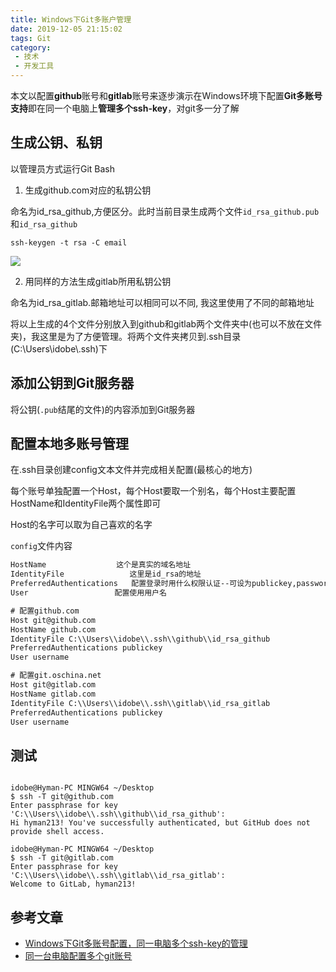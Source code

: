 ```yaml
---
title: Windows下Git多账户管理
date: 2019-12-05 21:15:02
tags: Git
category: 
 - 技术
 - 开发工具
---
```


本文以配置**github**账号和**gitlab**账号来逐步演示在Windows环境下配置**Git多账号支持**即在同一个电脑上**管理多个ssh-key**，对git多一分了解



<!--more-->



## 生成公钥、私钥

以管理员方式运行Git Bash

1. 生成github.com对应的私钥公钥

命名为id_rsa_github,方便区分。此时当前目录生成两个文件`id_rsa_github.pub`和`id_rsa_github`

```shell
ssh-keygen -t rsa -C email
```

![](https://raw.githubusercontent.com/hyman213/FigureBed/master/2019/12/20191204222919.png)

2. 用同样的方法生成gitlab所用私钥公钥

命名为id_rsa_gitlab.邮箱地址可以相同可以不同, 我这里使用了不同的邮箱地址

将以上生成的4个文件分别放入到github和gitlab两个文件夹中(也可以不放在文件夹)，我这里是为了方便管理。将两个文件夹拷贝到.ssh目录(C:\Users\idobe\\.ssh)下

## 添加公钥到Git服务器

将公钥(`.pub`结尾的文件)的内容添加到Git服务器



## 配置本地多账号管理

在.ssh目录创建config文本文件并完成相关配置(最核心的地方)

每个账号单独配置一个Host，每个Host要取一个别名，每个Host主要配置HostName和IdentityFile两个属性即可

Host的名字可以取为自己喜欢的名字

`config`文件内容

```xml
HostName 　　　　　　　   这个是真实的域名地址
IdentityFile 　　　　　　　  这里是id_rsa的地址
PreferredAuthentications   配置登录时用什么权限认证--可设为publickey,password publickey,keyboard-interactive等
User 　　　　　　　　　　　配置使用用户名

# 配置github.com
Host git@github.com                 
HostName github.com
IdentityFile C:\\Users\\idobe\\.ssh\\github\\id_rsa_github
PreferredAuthentications publickey
User username

# 配置git.oschina.net 
Host git@gitlab.com
HostName gitlab.com
IdentityFile C:\\Users\\idobe\\.ssh\\gitlab\\id_rsa_gitlab
PreferredAuthentications publickey
User username
```

## 测试

```shell

idobe@Hyman-PC MINGW64 ~/Desktop
$ ssh -T git@github.com
Enter passphrase for key 'C:\\Users\\idobe\\.ssh\\github\\id_rsa_github':
Hi hyman213! You've successfully authenticated, but GitHub does not provide shell access.

idobe@Hyman-PC MINGW64 ~/Desktop
$ ssh -T git@gitlab.com
Enter passphrase for key 'C:\\Users\\idobe\\.ssh\\gitlab\\id_rsa_gitlab':
Welcome to GitLab, hyman213!
```





## 参考文章

- [Windows下Git多账号配置，同一电脑多个ssh-key的管理](<https://www.cnblogs.com/popfisher/p/5731232.html>)
- [同一台电脑配置多个git账号](<https://github.com/jawil/notes/issues/2>)


